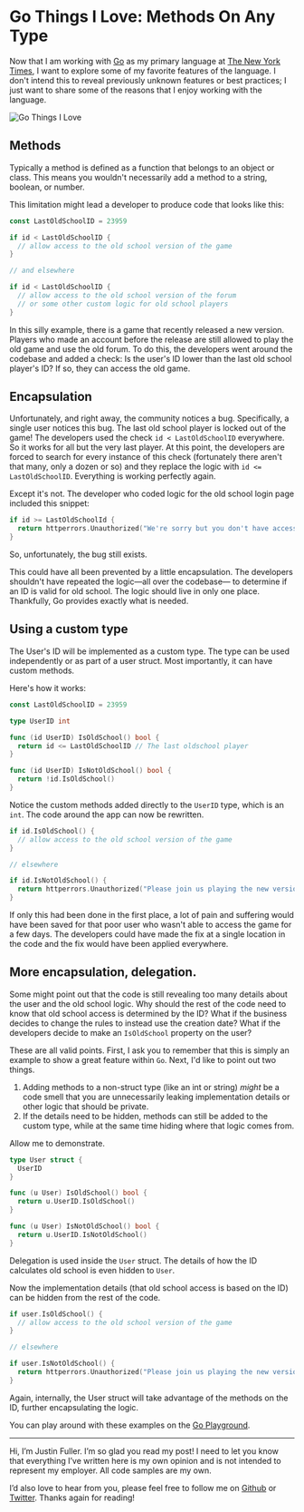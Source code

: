 # Go Things I Love: Methods On Any Type

Now that I am working with [Go](https://golang.org/) as my primary language at [The New York Times](https://open.nytimes.com/), 
I want to explore some of my favorite features of the language. I don't intend this to reveal previously unknown features or best practices; I just want to share some of the reasons that I enjoy working with the language.

![Go Things I Love](https://raw.githubusercontent.com/JustinDFuller/blog-posts/master/media/SOLID-single-responsibility-principle/go-things-i-love.png)

## Methods

Typically a method is defined as a function that belongs to an object or class. This means you wouldn't necessarily add a method
to a string, boolean, or number.

This limitation might lead a developer to produce code that looks like this:

```go
const LastOldSchoolID = 23959

if id < LastOldSchoolID {
  // allow access to the old school version of the game
}

// and elsewhere

if id < LastOldSchoolID {
  // allow access to the old school version of the forum
  // or some other custom logic for old school players
}
```

In this silly example, there is a game that recently released a new version. Players who made an account before the release are still
allowed to play the old game and use the old forum. To do this, the developers went around the codebase and added a check: 
Is the user's ID lower than the last old school player's ID? If so, they can access the old game.

## Encapsulation

Unfortunately, and right away, the community notices a bug. Specifically, a single user notices this bug. The last old school player is
locked out of the game! The developers used the check `id < LastOldSchoolID` everywhere. So it works for all but the very last player.
At this point, the developers are forced to search for every instance of this check (fortunately there aren't that many, only a dozen or so) and they replace the logic with `id <= LastOldSchoolID`. Everything is working perfectly again.

Except it's not. The developer who coded logic for the old school login page included this snippet:

```go
if id >= LastOldSchoolId {
  return httperrors.Unauthorized("We're sorry but you don't have access to the old school game.")
}
```

So, unfortunately, the bug still exists.

This could have all been prevented by a little encapsulation. The developers shouldn't have repeated the logic—all over the codebase—
to determine if an ID is valid for old school. The logic should live in only one place. 
Thankfully, Go provides exactly what is needed.

## Using a custom type

The User's ID will be implemented as a custom type. The type can be used independently or as part of a user struct. Most importantly,
it can have custom methods.

Here's how it works:

```go
const LastOldSchoolID = 23959

type UserID int

func (id UserID) IsOldSchool() bool {
  return id <= LastOldSchoolID // The last oldschool player
}

func (id UserID) IsNotOldSchool() bool {
  return !id.IsOldSchool()
}
```

Notice the custom methods added directly to the `UserID` type, which is an `int`. The code around the app can now be rewritten.

```go
if id.IsOldSchool() {
  // allow access to the old school version of the game
}

// elsewhere

if id.IsNotOldSchool() {
  return httperrors.Unauthorized("Please join us playing the new version at game.com/v2.")
}
```

If only this had been done in the first place, a lot of pain and suffering would have been saved for that poor user who wasn't able to access the game for a few days. The developers could have made the fix at a single location
in the code and the fix would have been applied everywhere.

## More encapsulation, delegation.

Some might point out that the code is still revealing too many details about the user and the old school logic. 
Why should the rest of the code need to know that old school access is determined by the ID? What if the business decides to change the rules to instead use the creation date? What if the developers decide to make an `IsOldSchool` property on the user? 

These are all valid points. First, I ask you to remember that this is simply an example to show a great feature within `Go`. 
Next, I'd like to point out two things.

1. Adding methods to a non-struct type (like an int or string) _might_ be a code smell that you are unnecessarily leaking implementation details or other logic that should be private.
2. If the details need to be hidden, methods can still be added to the custom type, while at the same time hiding where that logic comes from.

Allow me to demonstrate.

```go
type User struct {
  UserID
}

func (u User) IsOldSchool() bool {
  return u.UserID.IsOldSchool()
}

func (u User) IsNotOldSchool() bool {
  return u.UserID.IsNotOldSchool()
}
```

Delegation is used inside the `User` struct. The details of how the ID calculates old school is even hidden to `User`.

Now the implementation details (that old school access is based on the ID) can be hidden from the rest of the code.

```go
if user.IsOldSchool() {
  // allow access to the old school version of the game
}

// elsewhere

if user.IsNotOldSchool() {
  return httperrors.Unauthorized("Please join us playing the new version at game.com/v2.")
}
```

Again, internally, the User struct will take advantage of the methods on the ID, further encapsulating the logic.

You can play around with these examples on the [Go Playground](https://play.golang.org/p/2WlOg1byot1).

---

Hi, I’m Justin Fuller. I’m so glad you read my post! I need to let you know that everything I’ve written here is my own opinion and is not intended to represent my employer. All code samples are my own.

I’d also love to hear from you, please feel free to follow me on [Github](https://github.com/justindfuller) 
or [Twitter](https://twitter.com/justin_d_fuller). Thanks again for reading!
